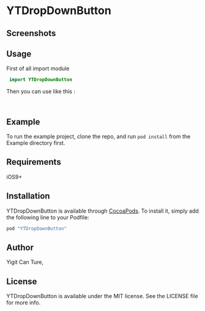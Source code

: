 # YTDropDownButton



## Screenshots




## Usage
First of all import module
```swift
 import YTDropDownButton
```
Then you can use like this :
```swift
 
```
## Example

To run the example project, clone the repo, and run `pod install` from the Example directory first.

## Requirements
iOS9+

## Installation

YTDropDownButton is available through [CocoaPods](http://cocoapods.org). To install
it, simply add the following line to your Podfile:

```ruby
pod "YTDropDownButton"
```

## Author

Yigit Can Ture,

## License

YTDropDownButton is available under the MIT license. See the LICENSE file for more info.
